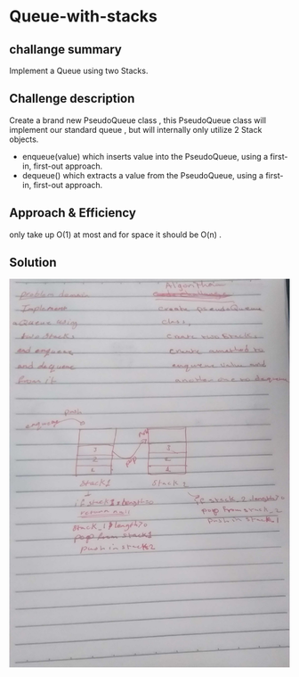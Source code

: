 # Queue-with-stacks 
## challange summary 

Implement a Queue using two Stacks.

## Challenge description
Create a brand new PseudoQueue class , this PseudoQueue class will implement our standard queue , but will internally only utilize 2 Stack objects. 
- enqueue(value) which inserts value into the PseudoQueue, using a first-in, first-out approach.
- dequeue() which extracts a value from the PseudoQueue, using a first-in, first-out approach.

## Approach & Efficiency
only take up O(1) at most and for space it should be O(n) .

## Solution
![UML](https://github.com/Goorob-401-advanced-javascript/data-structures-and-algorithms/blob/queue-with-stacks/20200210_141653.jpg)
